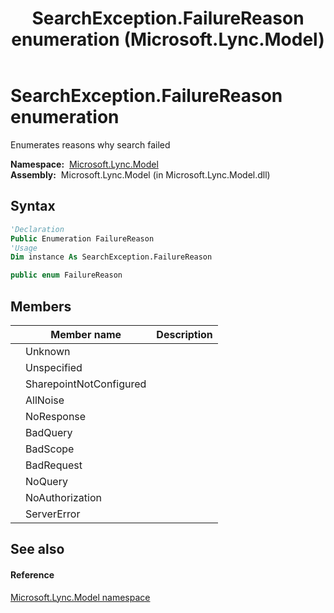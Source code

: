 ﻿---
title: SearchException.FailureReason enumeration (Microsoft.Lync.Model)
TOCTitle: SearchException.FailureReason enumeration
ms:assetid: T:Microsoft.Lync.Model.SearchException.FailureReason_DI_3_UC_OCS14MrefLyncWPF
ms:mtpsurl: https://msdn.microsoft.com/en-us/library/microsoft.lync.model.searchexception.failurereason_di_3_uc_ocs14mreflyncwpf(v=office.15)
ms:contentKeyID: 48590538
ms.date: 07/28/2014
mtps_version: v=office.15
f1_keywords:
- Microsoft.Lync.Model.SearchException.FailureReason.NoAuthorization
- Microsoft.Lync.Model.SearchException.FailureReason.AllNoise
- Microsoft.Lync.Model.SearchException.FailureReason.ServerError
- Microsoft.Lync.Model.SearchException.FailureReason
- Microsoft.Lync.Model.SearchException.FailureReason.NoResponse
- Microsoft.Lync.Model.SearchException.FailureReason.Unknown
- Microsoft.Lync.Model.SearchException.FailureReason.BadScope
- Microsoft.Lync.Model.SearchException.FailureReason.SharepointNotConfigured
- Microsoft.Lync.Model.SearchException.FailureReason.NoQuery
- Microsoft.Lync.Model.SearchException.FailureReason.BadRequest
- Microsoft.Lync.Model.SearchException.FailureReason.BadQuery
- Microsoft.Lync.Model.SearchException.FailureReason.Unspecified
dev_langs:
- CSharp
- JScript
- VB
- other
---

# SearchException.FailureReason enumeration

Enumerates reasons why search failed

**Namespace:**  [Microsoft.Lync.Model](microsoft-lync-model-namespace_2.md)  
**Assembly:**  Microsoft.Lync.Model (in Microsoft.Lync.Model.dll)

## Syntax

``` vb
'Declaration
Public Enumeration FailureReason
'Usage
Dim instance As SearchException.FailureReason
```

``` csharp
public enum FailureReason
```

## Members

<table>
<thead>
<tr class="header">
<th></th>
<th>Member name</th>
<th>Description</th>
</tr>
</thead>
<tbody>
<tr class="odd">
<td></td>
<td>Unknown</td>
<td></td>
</tr>
<tr class="even">
<td></td>
<td>Unspecified</td>
<td></td>
</tr>
<tr class="odd">
<td></td>
<td>SharepointNotConfigured</td>
<td></td>
</tr>
<tr class="even">
<td></td>
<td>AllNoise</td>
<td></td>
</tr>
<tr class="odd">
<td></td>
<td>NoResponse</td>
<td></td>
</tr>
<tr class="even">
<td></td>
<td>BadQuery</td>
<td></td>
</tr>
<tr class="odd">
<td></td>
<td>BadScope</td>
<td></td>
</tr>
<tr class="even">
<td></td>
<td>BadRequest</td>
<td></td>
</tr>
<tr class="odd">
<td></td>
<td>NoQuery</td>
<td></td>
</tr>
<tr class="even">
<td></td>
<td>NoAuthorization</td>
<td></td>
</tr>
<tr class="odd">
<td></td>
<td>ServerError</td>
<td></td>
</tr>
</tbody>
</table>


## See also

#### Reference

[Microsoft.Lync.Model namespace](microsoft-lync-model-namespace_2.md)

